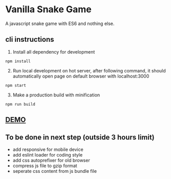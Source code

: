 # Vanilla Snake Game

A javascript snake game with ES6 and nothing else.

## cli instructions
1. Install all dependency for development
```
npm install
```
2. Run local development on hot server, after following command,
it should automatically open page on default browser with localhost:3000
```
npm start
```
3. Make a production build with minification
```
npm run build
```

## [DEMO](http://www.javascript.fun/ss/)

## To be done in next step (outside 3 hours limit)
- add responsive for mobile device
- add eslint loader for coding style
- add css autoprefixer for old browser
- compress js file to gzip format
- seperate css content from js bundle file
